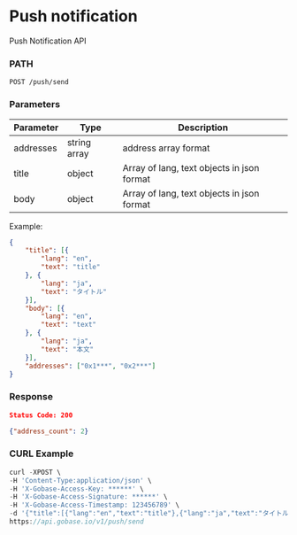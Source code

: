 # Push notification

Push Notification API

### PATH
```
POST /push/send
```

### Parameters

|  Parameter    |  Type           | Description                                 |
| ------------ | ---------------- | ------------------------------------------- |
|  addresses   |  string array    | address array format                        |
|  title       |  object          | Array of lang, text objects in json format  |
|  body        |  object          | Array of lang, text objects in json format  |

Example:
```json
{
	"title": [{
		"lang": "en",
		"text": "title"
	}, {
		"lang": "ja",
		"text": "タイトル"
	}],
	"body": [{
		"lang": "en",
		"text": "text"
	}, {
		"lang": "ja",
		"text": "本文"
	}],
	"addresses": ["0x1***", "0x2***"]
}
```

### Response
```json
Status Code: 200

{"address_count": 2}
```

### CURL Example
```js
curl -XPOST \
-H 'Content-Type:application/json' \
-H 'X-Gobase-Access-Key: ******' \
-H 'X-Gobase-Access-Signature: ******' \
-H 'X-Gobase-Access-Timestamp: 123456789' \
-d '{"title":[{"lang":"en","text":"title"},{"lang":"ja","text":"タイトル"}],"body":[{"lang":"en","text":"text"},{"lang":"ja","text":"本文"}],"addresses":["0x8238818c3b40f431f38b12fe7ecc210aa2256fde"]}' \
https://api.gobase.io/v1/push/send
```
